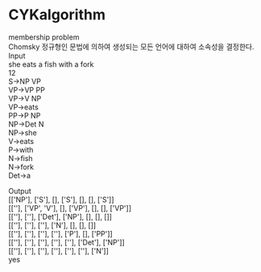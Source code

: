 # CYKalgorithm
membership problem  
Chomsky 정규형인 문법에 의하여 생성되는 모든 언어에 대하여 소속성을 결정한다.  
Input  
she eats a fish with a fork  
12  
S->NP VP  
VP->VP PP  
VP->V NP  
VP->eats  
PP->P NP  
NP->Det N  
NP->she  
V->eats  
P->with  
N->fish  
N->fork  
Det->a  

Output  
[['NP'], ['S'], [], ['S'], [], [], ['S']]  
[[''], ['VP', 'V'], [], ['VP'], [], [], ['VP']]  
[[''], [''], ['Det'], ['NP'], [], [], []]  
[[''], [''], [''], ['N'], [], [], []]  
[[''], [''], [''], [''], ['P'], [], ['PP']]  
[[''], [''], [''], [''], [''], ['Det'], ['NP']]  
[[''], [''], [''], [''], [''], [''], ['N']]  
yes
